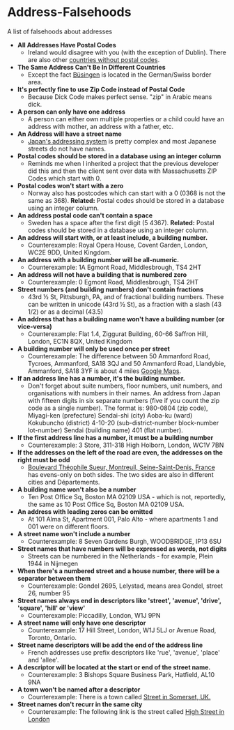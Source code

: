 # Address-Falsehoods
A list of falsehoods about addresses

- **All Addresses Have Postal Codes**
  - Ireland would disagree with you (with the exception of Dublin). There are also other [countries without postal codes](https://hellowahab.wordpress.com/2011/05/24/list-of-countries-without-postal-codes/).
- **The Same Address Can't Be In Different Countries**
  - Except the fact [Büsingen](https://en.wikipedia.org/wiki/B%C3%BCsingen_am_Hochrhein#Post_and_telecommunications) is located in the German/Swiss border area.
- **It's perfectly fine to use Zip Code instead of Postal Code**
  - Because Dick Code makes perfect sense. "zip" in Arabic means dick.
- **A person can only have one address**
  - A person can either own multiple properties or a child could have an address with mother, an address with a father, etc.
- **An Address will have a street name**
  - [Japan's addressing system](https://en.wikipedia.org/wiki/Japanese_addressing_system) is pretty complex and most Japanese streets do not have names.
- **Postal codes should be stored in a database using an integer column**
  - Reminds me when I inherited a project that the previous developer did this and then the client sent over data with Massachusetts ZIP Codes which start with 0.
- **Postal codes won't start with a zero**
  - Norway also has postcodes which can start with a 0 (0368 is not the same as 368). **Related:** Postal codes should be stored in a database using an integer column.
- **An address postal code can't contain a space**
  - Sweden has a space after the first digit (5 4367). **Related:** Postal codes should be stored in a database using an integer column.
- **An address will start with, or at least include, a building number.**
  - Counterexample: Royal Opera House, Covent Garden, London, WC2E 9DD, United Kingdom.
- **An address with a building number will be all-numeric.**
  - Counterexample: 1A Egmont Road, Middlesbrough, TS4 2HT
- **An address will not have a building that is numbered zero**
  - Counterexample: 0 Egmont Road, Middlesbrough, TS4 2HT
- **Street numbers (and building numbers) don't contain fractions**
  -  43rd ½ St, Pittsburgh, PA, and of fractional building numbers. These can be written in unicode (43rd ½ St), as a fraction with a slash (43 1/2) or as a decimal (43.5)
- **An address that has a building name won't have a building number (or vice-versa)**
  -  Counterexample: Flat 1.4, Ziggurat Building, 60-66 Saffron Hill, London, EC1N 8QX, United Kingdom
- **A building number will only be used once per street**
  -  Counterexample: The difference between 50 Ammanford Road, Tycroes, Ammanford, SA18 3QJ and 50 Ammanford Road, Llandybie, Ammanford, SA18 3YF is about 4 miles [Google Maps](https://www.google.co.uk/maps?q=SA18+3QJ+to+SA18+3YF).
- **If an address line has a number, it's the building number.**
  -  Don't forget about suite numbers, floor numbers, unit numbers, and organisations with numbers in their names. An address from Japan with fifteen digits in six separate numbers (five if you count the zip code as a single number). The format is: 980-0804 (zip code), Miyagi-ken (prefecture) Sendai-shi (city) Aoba-ku (ward) Kokubuncho (district) 4-10-20 (sub-district-number block-number lot-number) Sendai (building name) 401 (flat number).
- **If the first address line has a number, it must be a building number**
  - Counterexample: 3 Store, 311-318 High Holborn, London, WC1V 7BN 
- **If the addresses on the left of the road are even, the addresses on the right must be odd**
  - [Boulevard Théophile Sueur, Montreuil, Seine-Saint-Denis, France](https://maps.google.fr/maps?q=48.857415,2.467167) has evens-only on both sides. The two sides are also in different cities and Départements. 
- **A building name won't also be a number**
  - Ten Post Office Sq, Boston MA 02109 USA - which is not, reportedly, the same as 10 Post Office Sq, Boston MA 02109 USA. 
- **An address with leading zeros can be omitted**
  - At 101 Alma St, Apartment 001, Palo Alto - where apartments 1 and 001 were on different floors.
- **A street name won't include a number**
  - Counterexample: 8 Seven Gardens Burgh, WOODBRIDGE, IP13 6SU 
- **Street names that have numbers will be expressed as words, not digits**
  - Streets can be numbered in the Netherlands - for example, Plein 1944 in Nijmegen
- **When there's a numbered street and a house number, there will be a separator between them**
  - Counterexample: Gondel 2695, Lelystad, means area Gondel, street 26, number 95
- **Street names always end in descriptors like 'street', 'avenue', 'drive', 'square', 'hill' or 'view'**
  - Counterexample: Piccadilly, London, W1J 9PN
- **A street name will only have one descriptor**
  - Counterexample: 17 Hill Street, London, W1J 5LJ or Avenue Road, Toronto, Ontario.
- **Street name descriptors will be add the end of the address line**
  - French addresses use prefix descriptors like 'rue', 'avenue', 'place' and 'allee'.
- **A descriptor will be located at the start or end of the street name.**
  - Counterexample: 3 Bishops Square Business Park, Hatfield, AL10 9NA
- **A town won't be named after a descriptor**
  - Counterexample: There is a town called [Street in Somerset, UK.](https://www.google.co.uk/maps/place/Street,+Somerset/@51.12341,-2.7352459,14z/data=!3m1!4b1!4m2!3m1!1s0x487210b31d90386d:0x48e075dd76523c34)
- **Street names don't recurr in the same city**
  - Counterexample: The following link is the street called [High Street in London](https://www.google.co.uk/maps/dir/High+St,+London+W3+6LJ,+UK/High+St,+London+W5+5DB,+UK/High+St,+London+N8+7PB,+UK/High+St,+London+SE25+6EP,+UK/High+St,+London+E13+0AJ,+UK/High+St,+London+E17+7LD,+UK/High+St,+London+NW10+4LX,+UK/@51.5074775,-0.2855409,11z/data=!3m1!4b1!4m44!4m43!1m5!1m1!1s0x48760e04d2989a35:0x39d38f49da48d877!2m2!1d-0.265071!2d51.5065594!1m5!1m1!1s0x487611feaaacbd99:0xd9bed3e771411848!2m2!1d-0.3048953!2d51.5118296!1m5!1m1!1s0x48761be81e995f67:0x96b9e97e6591a6bb!2m2!1d-0.120718!2d51.5872441!1m5!1m1!1s0x4876013cb344c33f:0xf4d9e2e3ebae9cde!2m2!1d-0.0763449!2d51.3984282!1m5!1m1!1s0x47d8a7e9f275bb85:0xec62441c6389404c!2m2!1d0.0224319!2d51.5301053!1m5!1m1!1s0x48761dc17f98c0e9:0x125151bdafea9574!2m2!1d-0.0315598!2d51.5820306!1m5!1m1!1s0x487611feaaacbd99:0xd9bed3e771411848!2m2!1d-0.2487689!2d51.5371845!3e0)
